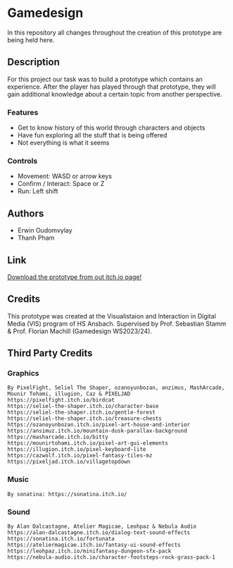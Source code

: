 # Gamedesign
In this repository all changes throughout the creation of this prototype are being held here.

## Description
For this project our task was to build a prototype which contains an experience.
After the player has played through that prototype, they will gain additional knowledge about a certain topic from another perspective.

### Features
* Get to know history of this world through characters and objects
* Have fun exploring all the stuff that is being offered
* Not everything is what it seems

### Controls
* Movement: WASD or arrow keys
* Confirm / Interact: Space or Z
* Run: Left shift

## Authors
* Erwin Oudomvylay
* Thanh Pham

## Link
<a href="https://saluji.itch.io/tsot">Download the prototype from out itch.io page!</a>

## Credits
This prototype was created at the Visualistaion and Interaction in Digital Media (VIS) program of HS Ansbach​.
Supervised by Prof. Sebastian Stamm & Prof. Florian Machill (Gamedesign WS2023/24).

## Third Party Credits

### Graphics
    By PixelFight, Seliel The Shaper, ozanoyunbozan, anzimus, MashArcade, Mounir Tohami, illugion, Caz & PIXELJAD
    https://pixelfight.itch.io/birdcat
    https://seliel-the-shaper.itch.io/character-base
    https://seliel-the-shaper.itch.io/gentle-forest
    https://seliel-the-shaper.itch.io/treasure-chests
    https://ozanoyunbozan.itch.io/pixel-art-house-and-interior
    https://ansimuz.itch.io/mountain-dusk-parallax-background
    https://masharcade.itch.io/bitty
    https://mounirtohami.itch.io/pixel-art-gui-elements
    https://illugion.itch.io/pixel-keyboard-lite
    https://cazwolf.itch.io/pixel-fantasy-tiles-mz
    https://pixeljad.itch.io/villagetopdown

### Music
    By sonatina: https://sonatina.itch.io/

### Sound
    By Alan Dalcastagne, Atelier Magicae, Leohpaz & Nebula Audio
    https://alan-dalcastagne.itch.io/dialog-text-sound-effects
    https://sonatina.itch.io/fortunata
    https://ateliermagicae.itch.io/fantasy-ui-sound-effects
    https://leohpaz.itch.io/minifantasy-dungeon-sfx-pack
    https://nebula-audio.itch.io/character-footsteps-rock-grass-pack-1

